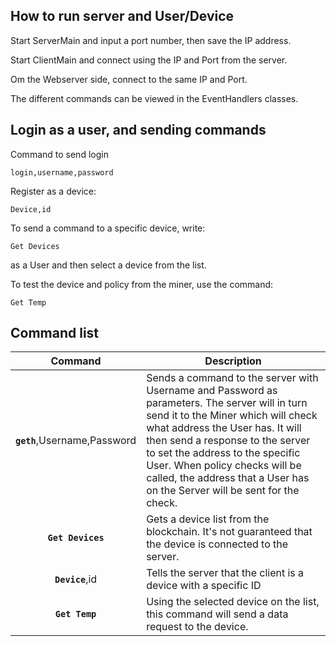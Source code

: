 ## How to run server and User/Device

Start ServerMain and input a port number, then save the IP address.

Start ClientMain and connect using the IP and Port from the server.

Om the Webserver side, connect to the same IP and Port.

The different commands can be viewed in the EventHandlers classes.


## Login as a user, and sending commands

Command to send login

    login,username,password

Register as a device:

    Device,id

To send a command to a specific device, write:

    Get Devices
  
as a User and then select a device from the list.

To test the device and policy from the miner, use the command:

    Get Temp

## Command list

| Command    | Description |
|:----------:|-------------|
| **`geth`**,Username,Password | Sends a command to the server with Username and Password as parameters. The server will in turn send it to the Miner which will check what address the User has. It will then send a response to the server to set the address to the specific User. When policy checks will be called, the address that a User has on the Server will be sent for the check.|
| **`Get Devices`** | Gets a device list from the blockchain. It's not guaranteed that the device is connected to the server. |
| **`Device`**,id | Tells the server that the client is a device with a specific ID|
| **`Get Temp`** | Using the selected device on the list, this command will send a data request to the device.|
